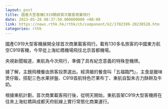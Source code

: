 ```yaml
---
layout: post
title: 國產大型客機C919開啟首次載客商業飛行
date: 2023-05-28 08:37:50.000000000 +08:00
link: https://news.rthk.hk/rthk/ch/component/k2/1702399-20230528.htm
categories: rthk
---
```


國產C919大型客機展開全球首次商業載客飛行。載有130多名旅客的中國東方航空C919客機，今早從上海虹橋機場飛往北京首都機場。

央視新聞報道，東航為今次飛行，準備了具有紀念意義的特殊登機牌。

據了解，主題飛機餐由旅客投票選出。經濟艙的餐食叫「五福臨門」，主食是臘味煲仔飯，搭配三色水果拼盤、C919首航特色芒果布丁、東航自製朱古力酥餅及牛奶。

根據東航計劃，首次商業載客飛行後，從明天開始，東航首架C919大型客機將在往來上海虹橋與成都天府航線上實行常態化商業運行。
